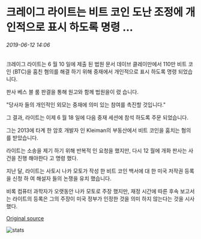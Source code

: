 # 크레이그 라이트는 비트 코인 도난 조정에 개인적으로 표시 하도록 명령 ...

###### 2019-06-12 14:06

크레이그 라이트는 6 월 10 일에 제출 된 법원 문서 데이브 클레이만에서 110만 비트 코인 (BTC)을 훔친 혐의를 해결 하기 위해 중재에서 개인적으로 표시 하도록 명령 되었습니다.

판사 베스 블 룸 판결을 통해 원고와 함께 법원을이 렸 습니다.

"당사자 들의 개인적인 외모는 중재에 의미 있는 참여를 촉진할 것입니다."

그 결과, 라이트는 이제 6 월 18 일에 다음 중재 세션에 참석 하도록 주문 되었습니다.

그는 2013에 타계 한 암호 개발자 인 Kleiman의 부동산에서 비트 코인을 훔치는 혐의를 받았습니다.

라이트는 소송을 제기 하기 위해 반복적 인 요청을 했지만, 다시 12 월에 개화 판사는 사건을 진행 해야한다 고 명령 했다.

지난 달, 라이트는 사토시 나카 모토가 작성 한 비트 코인 백서에 대 한 미국 저작권 등록을 신청 하 여 해설자 들의 논쟁을 유치 했습니다.

비록 컴퓨터 과학자가 오랫동안 나카 모토로 주장 했지만, 재정 시간에 따른 후속 보고서는 라이트의 등록은 그의 주장이 미국 정부가 인정한 것을 의미 하지 않는다는 것을 시사 했다.

[Original source](https://cointelegraph.com/news/craig-wright-ordered-to-personally-appear-at-bitcoin-theft-mediation)

![stats](https://c.statcounter.com/11760860/0/a89fa40b/1/ "stats")